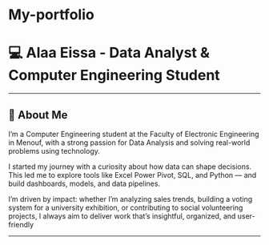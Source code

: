 # My-portfolio
# 💻 Alaa Eissa - Data Analyst & Computer Engineering Student
---
## 🧕 About Me
I’m a Computer Engineering student at the Faculty of Electronic Engineering in Menouf, with a strong passion for Data Analysis and solving real-world problems using technology.

I started my journey with a curiosity about how data can shape decisions. This led me to explore tools like Excel Power Pivot, SQL, and Python — and build dashboards, models, and data pipelines.

I’m driven by impact: whether I’m analyzing sales trends, building a voting system for a university exhibition, or contributing to social volunteering projects, I always aim to deliver work that’s insightful, organized, and user-friendly

---
 

